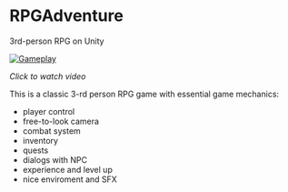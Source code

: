 # RPGAdventure

3rd-person RPG on Unity

[![Gameplay](http://img.youtube.com/vi/xlgOMDI-S48/0.jpg)](http://www.youtube.com/watch?v=xlgOMDI-S48 "Unity RPG Game")

*Click to watch video*

This is a classic 3-rd person RPG game with essential game mechanics:
- player control
- free-to-look camera
- combat system
- inventory
- quests
- dialogs with NPC
- experience and level up
- nice enviroment and SFX
